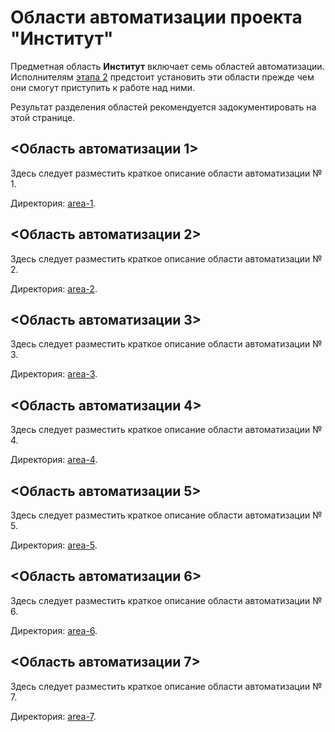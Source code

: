 # Области автоматизации проекта "Институт"
Предметная область **Институт** включает семь областей автоматизации. Исполнителям [этапа 2](https://gitlab.com/mephi.isa/2020-autumn/institute/-/issues?scope=all&utf8=%E2%9C%93&state=all&milestone_title=%D0%9A%D0%BE%D0%BD%D1%82%D1%80%D0%BE%D0%BB%D1%8C%20%D1%80%D0%B0%D0%B7%D0%B4%D0%B5%D0%BB%D0%B0%202) предстоит установить эти области прежде чем они смогут приступить к работе над ними.

Результат разделения областей рекомендуется задокументировать на этой странице.

## <Область автоматизации 1>
Здесь следует разместить краткое описание области автоматизации № 1.

Директория: [area-1](area-1).

## <Область автоматизации 2>
Здесь следует разместить краткое описание области автоматизации № 2.

Директория: [area-2](area-2).

## <Область автоматизации 3>
Здесь следует разместить краткое описание области автоматизации № 3.

Директория: [area-3](area-3).

## <Область автоматизации 4>
Здесь следует разместить краткое описание области автоматизации № 4.

Директория: [area-4](area-4).

## <Область автоматизации 5>
Здесь следует разместить краткое описание области автоматизации № 5.

Директория: [area-5](area-5).

## <Область автоматизации 6>
Здесь следует разместить краткое описание области автоматизации № 6.

Директория: [area-6](area-6).

## <Область автоматизации 7>
Здесь следует разместить краткое описание области автоматизации № 7.

Директория: [area-7](area-7).